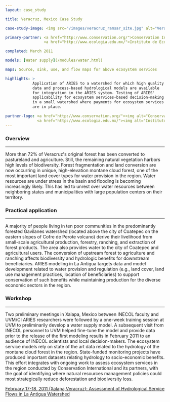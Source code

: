 ```yaml
---
layout: case_study

title: Veracruz, Mexico Case Study

case-study-image: <img src="/images/veracruz_ramsar_site.jpg" alt="Veracruz Ramsar Site" />

primary-partner: <a href="http://www.conservation.org/">Conservation International</a>,
                 <a href="http://www.ecologia.edu.mx/">Instituto de Ecologia, INECOL</a>

completed: March 2011

models: [Water supply](/modules/water.html)

maps: Source, sink, use, and flow maps for above ecosystem services

highlights: >
            Application of ARIES to a watershed for which high quality
            data and process-based hydrological models are available
            for integration in the ARIES system. Testing of ARIES'
            applicability for ecosystem services-based decision-making
            in a small watershed where payments for ecosystem services
            are in place.

partner-logo: <a href="http://www.conservation.org/"><img alt="Conservation International" src="/images/cilogo2.jpg" /></a>
              <a href="http://www.ecologia.edu.mx/"><img alt="Instituto de Ecologia" src="/images/INECOL.jpg" /></a>
---
```

### Overview
-------------

More than 72% of Veracruz's original forest has been converted to
pastureland and agriculture.  Still, the remaining natural vegetation
harbors high levels of biodiversity. Forest fragmentation and land
conversion are now occurring in unique, high-elevation montane cloud
forest, one of the most important land cover types for water provision
in the region. Water resources are under stress in the basin and
flooding is becoming increasingly likely. This has led to unrest over
water resources between neighboring states and municipalities with
large population centers on their territory.

### Practical application
--------------------------

A majority of people living in ten poor communities in the
predominantly forested Gavilanes watershed (located above the city of
Coatepec on the eastern slopes of Cofre de Perote volcano) derive
their livelihood from small-scale agricultural production, forestry,
ranching, and extraction of forest products. The area also provides
water to the city of Coatepec and agricultural users.  The conversion
of upstream forest to agriculture and ranching affects biodiversity
and hydrologic benefits for downstream beneficiaries. ARIES modeling
in La Antigua targets data and model development related to water
provision and regulation (e.g., land cover, land use management
practices, location of beneficiaries) to support conservation of such
benefits while maintaining production for the diverse economic sectors
in the region.

### Workshop
-------------

Two preliminary meetings in Xalapa, Mexico between INECOL faculty and
UVM/CI ARIES researchers were followed by a one-week training session
at UVM to preliminarily develop a water supply model. A subsequent
visit from INECOL personnel to UVM helped fine-tune the model and
provide data prior to the release of the first modeling results in
February 2011 to an audience of INECOL scientists and local
decision-makers.  The ecosystem service models rely on state of the
art data related to the hydrology of the montane cloud forest in the
region. State-funded monitoring projects have produced important
datasets relating hydrology to socio-economic benefits. This effort
integrates with ongoing work to assess ecosystem services in the
region conducted by Conservation International and its partners, with
the goal of identifying where natural resources management policies
could most strategically reduce deforestation and biodiversity loss.

[February 17-18, 2011 (Xalapa,Veracruz): Assessment of Hydrological Service Flows in La Antigua Watershed](http://www.eartheconomics.org/FileLibrary/file/Reports/Vera%20Cruz%20Attachments/Veracruz%20Agenda%20Espanol.pdf)
